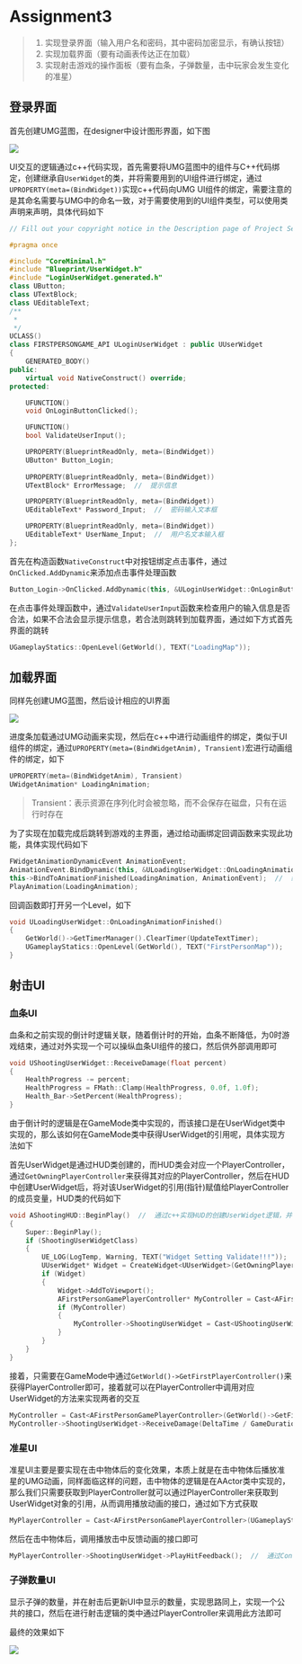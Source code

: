 # Assignment3

> 1. 实现登录界面（输入用户名和密码，其中密码加密显示，有确认按钮）
> 2. 实现加载界面（要有动画表传达正在加载）
> 3. 实现射击游戏的操作面板（要有血条，子弹数量，击中玩家会发生变化的准星）

## 登录界面

首先创建UMG蓝图，在designer中设计图形界面，如下图

<img src="../Images/Assignment3/LoginUMGDesign.png">

UI交互的逻辑通过c++代码实现，首先需要将UMG蓝图中的组件与C++代码绑定，创建继承自`UserWidget`的类，并将需要用到的UI组件进行绑定，通过`UPROPERTY(meta=(BindWidget))`实现c++代码向UMG UI组件的绑定，需要注意的是其命名需要与UMG中的命名一致，对于需要使用到的UI组件类型，可以使用类声明来声明，具体代码如下

```c++
// Fill out your copyright notice in the Description page of Project Settings.

#pragma once

#include "CoreMinimal.h"
#include "Blueprint/UserWidget.h"
#include "LoginUserWidget.generated.h"
class UButton;
class UTextBlock;
class UEditableText;
/**
 * 
 */
UCLASS()
class FIRSTPERSONGAME_API ULoginUserWidget : public UUserWidget
{
	GENERATED_BODY()
public:
	virtual void NativeConstruct() override;
protected:

	UFUNCTION()
	void OnLoginButtonClicked();

	UFUNCTION()
	bool ValidateUserInput();

	UPROPERTY(BlueprintReadOnly, meta=(BindWidget))
	UButton* Button_Login;
	
	UPROPERTY(BlueprintReadOnly, meta=(BindWidget))
	UTextBlock* ErrorMessage;  //  提示信息

	UPROPERTY(BlueprintReadOnly, meta=(BindWidget))
	UEditableText* Password_Input;  //  密码输入文本框

	UPROPERTY(BlueprintReadOnly, meta=(BindWidget))
	UEditableText* UserName_Input;  //  用户名文本输入框
};

```

首先在构造函数`NativeConstruct`中对按钮绑定点击事件，通过`OnClicked.AddDynamic`来添加点击事件处理函数

```c++
Button_Login->OnClicked.AddDynamic(this, &ULoginUserWidget::OnLoginButtonClicked);
```

在点击事件处理函数中，通过`ValidateUserInput`函数来检查用户的输入信息是否合法，如果不合法会显示提示信息，若合法则跳转到加载界面，通过如下方式首先界面的跳转

```c++
UGameplayStatics::OpenLevel(GetWorld(), TEXT("LoadingMap"));
```

## 加载界面

同样先创建UMG蓝图，然后设计相应的UI界面

<img src="../Images/Assignment3/LoadingUMG.png">

进度条加载通过UMG动画来实现，然后在c++中进行动画组件的绑定，类似于UI组件的绑定，通过`UPROPERTY(meta=(BindWidgetAnim), Transient)`宏进行动画组件的绑定，如下

```c++
UPROPERTY(meta=(BindWidgetAnim), Transient)
UWidgetAnimation* LoadingAnimation;
```

> Transient：表示资源在序列化时会被忽略，而不会保存在磁盘，只有在运行时存在

为了实现在加载完成后跳转到游戏的主界面，通过给动画绑定回调函数来实现此功能，具体实现代码如下

```c++
FWidgetAnimationDynamicEvent AnimationEvent;
AnimationEvent.BindDynamic(this, &ULoadingUserWidget::OnLoadingAnimationFinished);
this->BindToAnimationFinished(LoadingAnimation, AnimationEvent);  //  绑定动画播放完后要调用的回调函数
PlayAnimation(LoadingAnimation);
```

回调函数即打开另一个Level，如下

```c++
void ULoadingUserWidget::OnLoadingAnimationFinished()
{
	GetWorld()->GetTimerManager().ClearTimer(UpdateTextTimer);
	UGameplayStatics::OpenLevel(GetWorld(), TEXT("FirstPersonMap"));
}
```

## 射击UI

### 血条UI

血条和之前实现的倒计时逻辑关联，随着倒计时的开始，血条不断降低，为0时游戏结束，通过对外实现一个可以操纵血条UI组件的接口，然后供外部调用即可

```c++
void UShootingUserWidget::ReceiveDamage(float percent)
{
	HealthProgress -= percent;
	HealthProgress = FMath::Clamp(HealthProgress, 0.0f, 1.0f);
	Health_Bar->SetPercent(HealthProgress);
}
```

由于倒计时的逻辑是在GameMode类中实现的，而该接口是在UserWidget类中实现的，那么该如何在GameMode类中获得UserWidget的引用呢，具体实现方法如下

首先UserWidget是通过HUD类创建的，而HUD类会对应一个PlayerController，通过`GetOwningPlayerController`来获得其对应的PlayerController，然后在HUD中创建UserWidget后，将对该UserWidget的引用(指针)赋值给PlayerController的成员变量，HUD类的代码如下

```c++
void AShootingHUD::BeginPlay()  //  通过c++实现HUD的创建UserWidget逻辑，并将对UserWidget的引用传递给角色控制器
{
	Super::BeginPlay();
	if (ShootingUserWidgetClass)
	{
		UE_LOG(LogTemp, Warning, TEXT("Widget Setting Validate!!!"));
		UUserWidget* Widget = CreateWidget<UUserWidget>(GetOwningPlayerController(), ShootingUserWidgetClass);
		if (Widget)
		{
			Widget->AddToViewport();
			AFirstPersonGamePlayerController* MyController = Cast<AFirstPersonGamePlayerController>(GetOwningPlayerController());
			if (MyController)
			{
				MyController->ShootingUserWidget = Cast<UShootingUserWidget>(Widget);
			}
		}
	}
}
```

接着，只需要在GameMode中通过`GetWorld()->GetFirstPlayerController()`来获得PlayerController即可，接着就可以在PlayerController中调用对应UserWidget的方法来实现两者的交互

```c++
MyController = Cast<AFirstPersonGamePlayerController>(GetWorld()->GetFirstPlayerController());
MyController->ShootingUserWidget->ReceiveDamage(DeltaTime / GameDuration);
```

### 准星UI

准星UI主要是要实现在击中物体后的变化效果，本质上就是在击中物体后播放准星的UMG动画，同样面临这样的问题，击中物体的逻辑是在AActor类中实现的，那么我们只需要获取到PlayerController就可以通过PlayerController来获取到UserWidget对象的引用，从而调用播放动画的接口，通过如下方式获取

```c++
MyPlayerController = Cast<AFirstPersonGamePlayerController>(UGameplayStatics::GetPlayerController(GetWorld(), 0));
```

然后在击中物体后，调用播放击中反馈动画的接口即可

```c++
MyPlayerController->ShootingUserWidget->PlayHitFeedback();  //  通过Controller调用UMG动画
```

### 子弹数量UI

显示子弹的数量，并在射击后更新UI中显示的数量，实现思路同上，实现一个公共的接口，然后在进行射击逻辑的类中通过PlayerController来调用此方法即可

最终的效果如下

<img src="../Images/Assignment3/ShootingUMG.png">